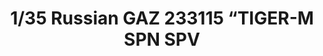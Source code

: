 ---
layout: product
title: "1/35 Russian GAZ 233115 “TIGER-M SPN SPV"
price: "4300" 
desc: "Maketa"
img_path: "/assets/img/MM-VS-008.webp"
brand: "MENG"
available: false
special_offer: false
new: false
soon: false
cat: "010000"
subcat: "011000"
subsubcat: "00"
sifra: "MM-VS-008"
popular: false
---